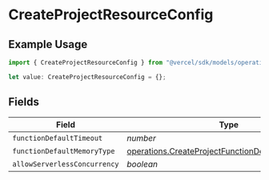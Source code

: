 # CreateProjectResourceConfig

## Example Usage

```typescript
import { CreateProjectResourceConfig } from "@vercel/sdk/models/operations/createproject.js";

let value: CreateProjectResourceConfig = {};
```

## Fields

| Field                                                                                                                  | Type                                                                                                                   | Required                                                                                                               | Description                                                                                                            |
| ---------------------------------------------------------------------------------------------------------------------- | ---------------------------------------------------------------------------------------------------------------------- | ---------------------------------------------------------------------------------------------------------------------- | ---------------------------------------------------------------------------------------------------------------------- |
| `functionDefaultTimeout`                                                                                               | *number*                                                                                                               | :heavy_minus_sign:                                                                                                     | N/A                                                                                                                    |
| `functionDefaultMemoryType`                                                                                            | [operations.CreateProjectFunctionDefaultMemoryType](../../models/operations/createprojectfunctiondefaultmemorytype.md) | :heavy_minus_sign:                                                                                                     | N/A                                                                                                                    |
| `allowServerlessConcurrency`                                                                                           | *boolean*                                                                                                              | :heavy_minus_sign:                                                                                                     | N/A                                                                                                                    |